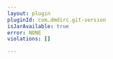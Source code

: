 ```yaml
---
layout: plugin
pluginId: com.dmdirc.git-version
isJarAvailable: true
error: NONE
violations: []

---
```

